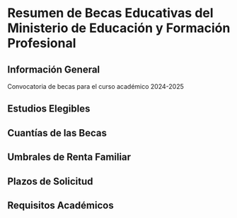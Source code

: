 # Resumen de Becas Educativas del Ministerio de Educación y Formación Profesional

## Información General

Convocatoria de becas para el curso académico 2024-2025

## Estudios Elegibles

## Cuantías de las Becas

## Umbrales de Renta Familiar

## Plazos de Solicitud


## Requisitos Académicos

